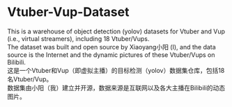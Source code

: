 # Vtuber-Vup-Dataset
This is a warehouse of object detection (yolov) datasets for Vtuber and Vup (i.e., virtual streamers), including 18 Vtuber/Vups.  
The dataset was built and open source by Xiaoyang小阳 (I), and the data source is the Internet and the dynamic pictures of these Vtuber/Vups on Bilibili.  
这是一个Vtuber和Vup（即虚拟主播）的目标检测（yolov）数据集仓库，包括18名Vtuber/Vup。  
数据集由小阳（我）建立并开源，数据来源是互联网以及各大主播在Bilibili的动态图片。  
